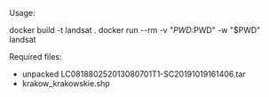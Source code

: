 Usage:

docker build -t landsat .
docker run --rm -v "$PWD:$PWD" -w "$PWD" landsat

Required files:
- unpacked LC081880252013080701T1-SC20191019161406.tar
- krakow_krakowskie.shp